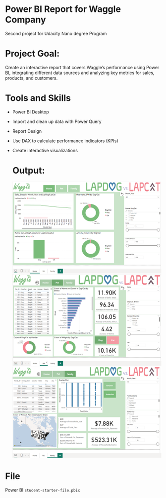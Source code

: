 # Power BI Report for Waggle Company
Second project for Udacity Nano degree Program

# Project Goal:
Create an interactive report that covers Waggle’s performance using Power BI,
integrating different data sources and analyzing key metrics for sales, products, and customers.

# Tools and Skills
- Power BI Desktop
- Import and clean up data with Power Query
- Report Design
- Use DAX to calculate performance indicators (KPIs)
- Create interactive visualizations

  # Output:
  ![Dashboard Overview](Home.png)
  ![Dashboard Overview](Pet.png)
  ![Dashboard Overview](Family.png)

 # File
 Power BI `student-starter-file.pbix`



